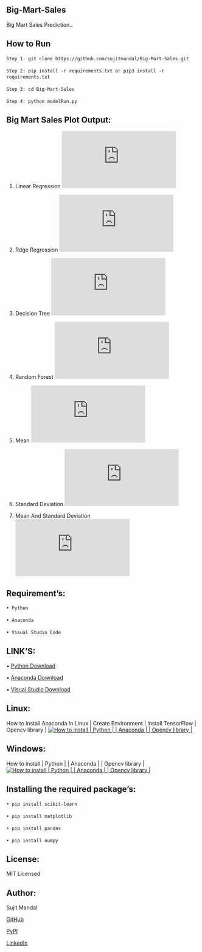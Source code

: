 ## Big-Mart-Sales
Big Mart Sales Prediction..

## How to Run
```
Step 1: git clone https://github.com/sujitmandal/Big-Mart-Sales.git

Step 2: pip install -r requirements.txt or pip3 install -r requirements.txt 

Step 3: cd Big-Mart-Sales

Step 4: python modelRun.py
```

## Big Mart Sales Plot Output:

1. Linear Regression 
![](https://github.com/sujitmandal/Big-Mart-Sales/blob/main/plot/LinearRegression/plot1.pdf)

2. Rdge Regression
![](https://github.com/sujitmandal/Big-Mart-Sales/blob/main/plot/RdgeRegression/plot1.pdf)

3. Decision Tree 
![](https://github.com/sujitmandal/Big-Mart-Sales/blob/main/plot/DecisionTree/plot1.pdf)

4. Random Forest
![](https://github.com/sujitmandal/Big-Mart-Sales/blob/main/plot/RandomForest/plot1.pdf)

4. Mean
![](https://github.com/sujitmandal/Big-Mart-Sales/blob/main/plot/modelPerformance/Mean.pdf)

4. Standard Deviation
![](https://github.com/sujitmandal/Big-Mart-Sales/blob/main/plot/modelPerformance/Std.pdf)

4. Mean And Standard Deviation
![](https://github.com/sujitmandal/Big-Mart-Sales/blob/main/plot/modelPerformance/MeanStd.pdf)



## Requirement’s:
```
• Python 

• Anaconda

• Visual Studio Code
```
## LINK’S:
• [Python Download](https://www.python.org/downloads/)

• [Anaconda Download](https://www.anaconda.com/downloads)

• [Visual Studio Download](https://code.visualstudio.com/Download)

## Linux:
 How to install Anaconda In Linux | Create Environment | Install TensorFlow | Opencv library |
 [![How to install | Python | | Anaconda | | Opencv library |](https://yt-embed.herokuapp.com/embed?v=Mfbrxy8gK6A)](https://www.youtube.com/watch?v=Mfbrxy8gK6A "How to install Anaconda In Linux | Create Environment | Install TensorFlow | Opencv library |")

##  Windows:
How to install | Python | | Anaconda | | Opencv library |
 [![How to install | Python | | Anaconda | | Opencv library |](https://yt-embed.herokuapp.com/embed?v=eVV3byQlYvA)](https://www.youtube.com/watch?v=eVV3byQlYvA "How to install | Python | | Anaconda | | Opencv library |")


## Installing the required package’s:
```
• pip install scikit-learn

• pip install matplotlib

• pip install pandas

• pip install numpy

```

## License:
MIT Licensed

## Author:
Sujit Mandal

[GitHub](https://github.com/sujitmandal)

[PyPI](https://pypi.org/project/images-into-array/)

[LinkedIn](https://www.linkedin.com/in/sujit-mandal-91215013a/)
